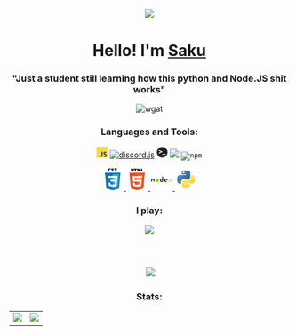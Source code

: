 <p align="center">
<a href="https://osu.ppy.sh/users/32240840">
       <img src="https://i.redd.it/5mpu4hi0m2v81.png" />
    </a>

<h1 align="center">Hello! I'm <a href="https://osu.ppy.sh/users/28514583" target="_blank">Saku</a></h1>
<h3 align="center">"Just a student still learning how this python and Node.JS shit works"</h3>
<p align="center"> <img src="https://a.ppy.sh/19104542?1647425139.jpeg" alt="wgat" /> </p>


<h3 align="center">Languages and Tools:</h3>
<p align="center">
<code><img height="20" src="https://raw.githubusercontent.com/github/explore/80688e429a7d4ef2fca1e82350fe8e3517d3494d/topics/javascript/javascript.png"></code>
<a href="https://discord.js.org"><img src="https://cdn.discordapp.com/attachments/740865034887888996/740865173065170994/logo-square.png" width="20" alt="discord.js" /></a>
<code><img height="20" src="https://raw.githubusercontent.com/github/explore/80688e429a7d4ef2fca1e82350fe8e3517d3494d/topics/terminal/terminal.png"></code>
<code><img height="20" src="https://img.shields.io/badge/-Nodejs-43853d?style=flat-square&logo=Node.js&logoColor=white"/></code>
<code><img alt="npm" src="https://img.shields.io/badge/-NPM-CB3837?style=flat-square&logo=npm&logoColor=white" /></code></p>
<p align="center">
<a href="https://www.w3schools.com/css/" target="_blank"> <img src="https://raw.githubusercontent.com/devicons/devicon/master/icons/css3/css3-original-wordmark.svg" alt="css3" width="40" height="40"/> </a> <a href="https://www.w3.org/html/" target="_blank"> <img src="https://raw.githubusercontent.com/devicons/devicon/master/icons/html5/html5-original-wordmark.svg" alt="html5" width="40" height="40"/> </a> <a href="https://nodejs.org" target="_blank"> <img src="https://raw.githubusercontent.com/devicons/devicon/master/icons/nodejs/nodejs-original-wordmark.svg" alt="nodejs" width="40" height="40"/> </a> <a href="https://www.python.org" target="_blank"> <img src="https://raw.githubusercontent.com/devicons/devicon/master/icons/python/python-original.svg" alt="python" width="40" height="40"/> </a> </p>

<h3 align="center">I play:</h3>
<p align="center"> <img height="20" src="https://badges.aleen42.com/src/osu.svg"/> </p> <p align="center"> <img height="60" 
														
<a href="https://osu.ppy.sh/users/28514583">
  <img src="https://osu-sig.vercel.app/card?user=28514583&mode=std&lang=en&blur=6&animation=true" />
</a> 

<h3 align="center">Stats:</h3>



<table width="100%" align="center">
  <tr>
    <td>
<img height="180em" src="https://github-readme-stats.vercel.app/api?username=asakaidev&show_icons=true&hide_border=true&&count_private=true&include_all_commits=true&theme=synthwave" />
 </td>
 <td> <img height="180em" src="https://github-readme-stats.vercel.app/api/top-langs/?username=asakaidev&show_icons=true&hide_border=true&layout=compact&langs_count=10&theme=synthwave"/> </td>
  </tr>
 <table>

	 
